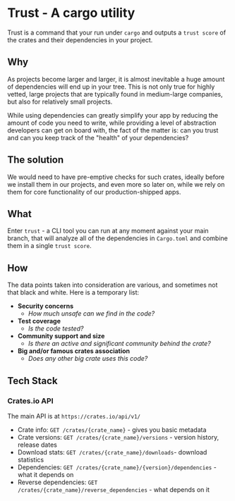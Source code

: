 # Trust - A cargo utility

Trust is a command that your run under `cargo` and outputs a `trust score` of the crates and their dependencies in your project.

## Why

As projects become larger and larger, it is almost inevitable a huge amount of dependencies will end up in your tree. This is not only true for highly vetted, large projects that are typically found in medium-large companies, but also for relatively small projects.

While using dependencies can greatly simplify your app by reducing the amount of code you need to write, while providing a level of abstraction developers can get on board with, the fact of the matter is: can you trust and can you keep track of the "health" of your dependencies?

## The solution

We would need to have pre-emptive checks for such crates, ideally before we install them in our projects, and even more so later on, while we rely on them for core functionality of our production-shipped apps.

## What

Enter `trust` - a CLI tool you can run at any moment against your main branch, that will analyze all of the dependencies in `Cargo.toml` and combine them in a single `trust score`.

## How

The data points taken into consideration are various, and sometimes not that black and white. Here is a temporary list:

- **Security concerns**
  - _How much unsafe can we find in the code?_
- **Test coverage**
  - _Is the code tested?_
- **Community support and size**
  - _Is there an active and significant community behind the crate?_
- **Big and/or famous crates association**
  - _Does any other big crate uses this code?_

## Tech Stack

### Crates.io API

The main API is at `https://crates.io/api/v1/`

- Crate info: `GET /crates/{crate_name}` - gives you basic metadata
- Crate versions: `GET /crates/{crate_name}/versions` - version history, release dates
- Download stats: `GET /crates/{crate_name}/downloads`- download statistics
- Dependencies: `GET /crates/{crate_name}/{version}/dependencies` - what it depends on
- Reverse dependencies: `GET /crates/{crate_name}/reverse_dependencies` - what depends on it
